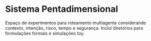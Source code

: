 # Sistema Pentadimensional

Espaço de experimentos para roteamento multiagente considerando contexto,
intenção, risco, tempo e segurança. Inclui diretórios para formulações formais e
simulações toy.
